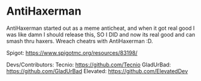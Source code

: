 # AntiHaxerman

AntiHaxerman started out as a meme anticheat, and when it got real good I was like damn I should release this, SO I DID and now its real good and can smash thru haxers. Wreach cheatrs with AntiHaxerman :D.

Spigot: https://www.spigotmc.org/resources/83198/

Devs/Contributors:
Tecnio: https://github.com/Tecnio
GladUrBad: https://github.com/GladUrBad
Elevated: https://github.com/ElevatedDev
